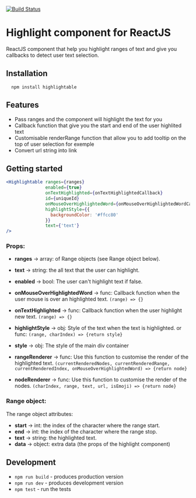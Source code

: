 [![Build Status](https://travis-ci.org/ydeshayes/react-highlight.svg?branch=master)](https://travis-ci.org/ydeshayes/react-highlight)
# Highlight component for ReactJS

ReactJS component that help you highlight ranges of text and give you callbacks to detect user text selection.

## Installation

```
  npm install highlightable
```

## Features

* Pass ranges and the component will highlight the text for you
* Callback function that give you the start and end of the user highlited text
* Customisable renderRange function that allow you to add tooltip on the top of user selection for exemple
* Convert url string into link

## Getting started


```jsx
<Highlightable ranges={ranges}
               enabled={true}
               onTextHighlighted={onTextHighlightedCallback}
               id={uniqueId}
               onMouseOverHighlightedWord={onMouseOverHighlightedWordCallback}
               highlightStyle={{
                 backgroundColor: '#ffcc80'
               }}
               text={'text'}
/>
```
### Props:

* **ranges** -> array: of Range objects (see Range object below).

* **text** -> string: the all text that the user can highlight.

* **enabled** -> bool: The user can't highlight text if false.

* **onMouseOverHighlightedWord** -> func: Callback function when the user mouse is over an highlighted text.
`(range) => {}`

* **onTextHighlighted** -> func: Callback function when the user highlight new text.
`(range) => {}`

* **highlightStyle** -> obj: Style of the text when the text is highlighted. or func: 
`(range, charIndex) => {return style}`
* **style** -> obj: The style of the main div container

* **rangeRenderer** -> func: Use this function to customise the render of the highlighted text.
`(currentRenderedNodes, currentRenderedRange, currentRenderedIndex, onMouseOverHighlightedWord) => {return node}`

* **nodeRenderer** -> func: Use this function to customise the render of the nodes.
`(charIndex, range, text, url, isEmoji) => {return node}`

### Range object:

The range object attributes:
* **start** -> int: the index of the character where the range start.
* **end** -> int: the index of the character where the range stop.
* **text** -> string: the highlighted text.
* **data** -> object: extra data (the props of the highlight component)

## Development

* `npm run build` - produces production version
* `npm run dev` - produces development version
* `npm test` - run the tests
